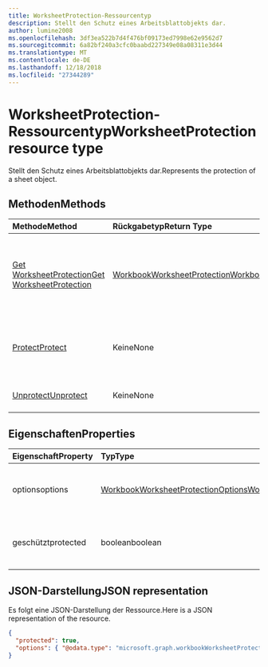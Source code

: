 ```yaml
---
title: WorksheetProtection-Ressourcentyp
description: Stellt den Schutz eines Arbeitsblattobjekts dar.
author: lumine2008
ms.openlocfilehash: 3df3ea522b7d4f476bf09173ed7998e62e9562d7
ms.sourcegitcommit: 6a82bf240a3cfc0baabd227349e08a08311e3d44
ms.translationtype: MT
ms.contentlocale: de-DE
ms.lasthandoff: 12/18/2018
ms.locfileid: "27344289"
---
```

# <a name="worksheetprotection-resource-type"></a><span data-ttu-id="d55ff-103">WorksheetProtection-Ressourcentyp</span><span class="sxs-lookup"><span data-stu-id="d55ff-103">WorksheetProtection resource type</span></span>

<span data-ttu-id="d55ff-104">Stellt den Schutz eines Arbeitsblattobjekts dar.</span><span class="sxs-lookup"><span data-stu-id="d55ff-104">Represents the protection of a sheet object.</span></span>


## <a name="methods"></a><span data-ttu-id="d55ff-105">Methoden</span><span class="sxs-lookup"><span data-stu-id="d55ff-105">Methods</span></span>

| <span data-ttu-id="d55ff-106">Methode</span><span class="sxs-lookup"><span data-stu-id="d55ff-106">Method</span></span>           | <span data-ttu-id="d55ff-107">Rückgabetyp</span><span class="sxs-lookup"><span data-stu-id="d55ff-107">Return Type</span></span>    |<span data-ttu-id="d55ff-108">Beschreibung</span><span class="sxs-lookup"><span data-stu-id="d55ff-108">Description</span></span>|
|:---------------|:--------|:----------|
|[<span data-ttu-id="d55ff-109">Get WorksheetProtection</span><span class="sxs-lookup"><span data-stu-id="d55ff-109">Get WorksheetProtection</span></span>](../api/worksheetprotection-get.md) | [<span data-ttu-id="d55ff-110">WorkbookWorksheetProtection</span><span class="sxs-lookup"><span data-stu-id="d55ff-110">WorkbookWorksheetProtection</span></span>](worksheetprotection.md) |<span data-ttu-id="d55ff-111">Dient zum Lesen der Eigenschaften und der Beziehungen des worksheetProtection-Objekts.</span><span class="sxs-lookup"><span data-stu-id="d55ff-111">Read properties and relationships of worksheetProtection object.</span></span>|
|[<span data-ttu-id="d55ff-112">Protect</span><span class="sxs-lookup"><span data-stu-id="d55ff-112">Protect</span></span>](../api/worksheetprotection-protect.md)|<span data-ttu-id="d55ff-113">Keine</span><span class="sxs-lookup"><span data-stu-id="d55ff-113">None</span></span>|<span data-ttu-id="d55ff-p101">Schützen ein Arbeitsblatt. Wird ausgelöst, wenn das Arbeitsblatt geschützt ist.</span><span class="sxs-lookup"><span data-stu-id="d55ff-p101">Protect a worksheet. It throws if the worksheet has been protected.</span></span>|
|[<span data-ttu-id="d55ff-116">Unprotect</span><span class="sxs-lookup"><span data-stu-id="d55ff-116">Unprotect</span></span>](../api/worksheetprotection-unprotect.md)|<span data-ttu-id="d55ff-117">Keine</span><span class="sxs-lookup"><span data-stu-id="d55ff-117">None</span></span>|<span data-ttu-id="d55ff-118">Schutz eines Arbeitsblatts aufheben.</span><span class="sxs-lookup"><span data-stu-id="d55ff-118">Unprotect a worksheet</span></span>|

## <a name="properties"></a><span data-ttu-id="d55ff-119">Eigenschaften</span><span class="sxs-lookup"><span data-stu-id="d55ff-119">Properties</span></span>
| <span data-ttu-id="d55ff-120">Eigenschaft</span><span class="sxs-lookup"><span data-stu-id="d55ff-120">Property</span></span>     | <span data-ttu-id="d55ff-121">Typ</span><span class="sxs-lookup"><span data-stu-id="d55ff-121">Type</span></span>   |<span data-ttu-id="d55ff-122">Beschreibung</span><span class="sxs-lookup"><span data-stu-id="d55ff-122">Description</span></span>|
|:---------------|:--------|:----------|
|<span data-ttu-id="d55ff-123">options</span><span class="sxs-lookup"><span data-stu-id="d55ff-123">options</span></span>|[<span data-ttu-id="d55ff-124">WorkbookWorksheetProtectionOptions</span><span class="sxs-lookup"><span data-stu-id="d55ff-124">WorkbookWorksheetProtectionOptions</span></span>](worksheetprotectionoptions.md)|<span data-ttu-id="d55ff-p102">Optionen für den Arbeitsblattschutz. Schreibgeschützt.</span><span class="sxs-lookup"><span data-stu-id="d55ff-p102">Sheet protection options. Read-only.</span></span>|
|<span data-ttu-id="d55ff-127">geschützt</span><span class="sxs-lookup"><span data-stu-id="d55ff-127">protected</span></span>|<span data-ttu-id="d55ff-128">boolean</span><span class="sxs-lookup"><span data-stu-id="d55ff-128">boolean</span></span>|<span data-ttu-id="d55ff-p103">Zeigt an, ob das Arbeitsblatt geschützt ist.  Schreibgeschützt.</span><span class="sxs-lookup"><span data-stu-id="d55ff-p103">Indicates if the worksheet is protected.  Read-only.</span></span>|

## <a name="json-representation"></a><span data-ttu-id="d55ff-131">JSON-Darstellung</span><span class="sxs-lookup"><span data-stu-id="d55ff-131">JSON representation</span></span>

<span data-ttu-id="d55ff-132">Es folgt eine JSON-Darstellung der Ressource.</span><span class="sxs-lookup"><span data-stu-id="d55ff-132">Here is a JSON representation of the resource.</span></span>

<!--{
  "blockType": "resource",
  "optionalProperties": [],
  "baseType": "microsoft.graph.entity",
  "@odata.type": "microsoft.graph.workbookWorksheetProtection"
}-->

```json
{
  "protected": true,
  "options": { "@odata.type": "microsoft.graph.workbookWorksheetProtectionOptions" }
}

```

<!-- uuid: 8fcb5dbc-d5aa-4681-8e31-b001d5168d79
2015-10-25 14:57:30 UTC -->
<!-- {
  "type": "#page.annotation",
  "description": "WorksheetProtection resource",
  "keywords": "",
  "section": "documentation",
  "tocPath": ""
}-->